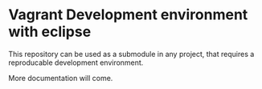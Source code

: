 Vagrant Development environment with eclipse
============================================

This repository can be used as a submodule in any project, that requires a reproducable development environment.

More documentation will come.
